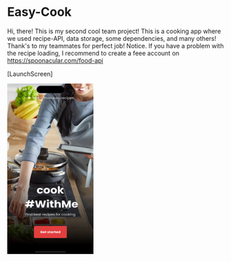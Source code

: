 # Easy-Cook
Hi, there! This is my second cool team project! This is a cooking app where we used recipe-API, data storage, some dependencies, and many others! Thank's to my teammates for perfect job!
Notice. If you have a problem with the recipe loading, I recommend to create a feee account on https://spoonacular.com/food-api


[LaunchScreen]



<img src="https://github.com/Saint-Pablo-3/Easy-Cook/blob/main/Simulator%20Screen%20Shot%20-%20iPhone%2014%20Pro%20-%202023-05-13%20at%2014.45.15.png" width="200" height="395">
